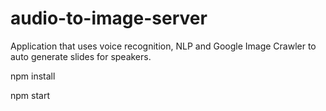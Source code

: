 # audio-to-image-server
Application that uses voice recognition, NLP and Google Image Crawler to auto generate slides for speakers.


npm install

npm start
